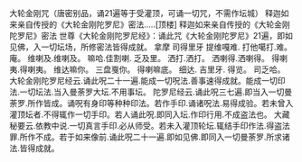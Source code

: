 大轮金刚咒（唐密别品，诵21遍等于受灌顶，可诵一切咒，不需作坛城）
  释迦如来亲自传授的《大轮金刚陀罗尼》密法.....[顶楼]      释迦如来亲自传授的《大轮金刚陀罗尼》密法  世尊《大轮金刚陀罗尼经》：诵此咒《大轮金刚陀罗尼》21遍，即如见佛，入一切坛场，所修密法皆得成就。    拿摩 司得里牙  提维嘎难.     打他噶打.难。    庵。    维喇及.维喇及。    嘛哈.佳割喇. 乏及里。    洒打.洒打。    洒喇得.洒喇得。    得喇夷.得喇夷。    维达嘛你。    三盘戛你。    得喇嘛底。    细达. 吉里牙. 得览。    司乏哈。    大轮金刚陀罗尼经云.诵此呪二十一遍.能成一切呪法.善事速得成就。能成一切印法.一切坛法.当入曼荼罗大坛.不用事坛。     陀罗尼经云.诵此呪三七遍.即当入一切曼荼罗.所作皆成。诵呪有身印等种种印法。若作手印.诵诸呪法.易得成验。若未曾入灌顶坛者.不得辄作一切手印。若人诵此呪.即同入坛.作印行用.不成盗法也。     大藏秘要云.依教中说.一切真言手印.必从师受。若未入灌顶轮坛.辄结手印作法.得盗法罪.所作不成。若于如来像前.诵此呪二十一遍.即如见佛.即同入一切曼荼罗.所求诸法.皆得成就。 
